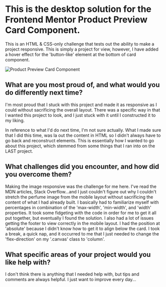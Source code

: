 
<h1>This is the desktop solution for the Frontend Mentor Product Preview Card Component.</h1>

This is an HTML & CSS-only challenge that tests out the ability to make a project responsive.  This is simply a project for view, however, I have added a hover effect for the 'button-like' element at the bottom of card component.

![Product Preview Card Component](https://github.com/cdanderson76/productPreviewCardComponent/assets/138369806/3f1d5a20-6540-4ac3-813b-024ed1fabeba)

<h2>What are you most proud of, and what would you do differently next time?</h2>

I'm most proud that I stuck with this project and made it as responsive as I could without sacrificing the overall layout.  There was a specific way in that I wanted this project to look, and I just stuck with it until I constructed it to my liking.

In reference to what I'd do next time, I'm not sure actually.  What I made sure that I did this time, was la out the content in HTML so I didn't always have to go back and reconstruct elements.  This is essentially how I wanted to go about this project, which stemmed from some things that I ran into on the LAST project.


<h2>What challenges did you encounter, and how did you overcome them?</h2>

Making the image responsive was the challenge for me here.  I've read the MDN articles, Stack Overflow...and I just couldn't figure out why I couldn't stretch the perfume image from the mobile layout without sacrificing the content of what I had already built.  I basically had to familiarize myself with percentages in combination of the 'max-width', 'min-width', and 'width' properties.  It took some fidgeting with the code in order for me to get it all put together, but eventually I found the solution.  I also had a lot of issues getting the footer to view correctly in the mobile layout.  I had the position at 'absolute' because I didn't know how to get it to align below the card.  I took a break, a quick nap, and it occurred to me that I just needed to change the 'flex-direction' on my '.canvas' class to 'column'.


<h2>What specific areas of your project would you like help with?</h2>

I don't think there is anything that I needed help with, but tips and comments are always helpful. I just want to improve every day...
